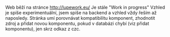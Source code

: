 Web běží na stránce http://lupework.eu/
Je stále "Work in progress"
Vzhled je spíše experimentuální, jsem spíše na backend a vzhled vždy řeším až naposledy. 
Stránka umí porovnávat kompatibilitu komponent, zhodnotit zdroj a přidat novou komponentu, pokud v databázi chybí (viz přidat komponentu), jen skrz odkaz z czc.
